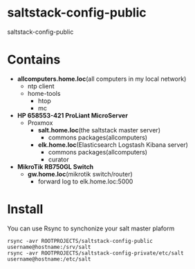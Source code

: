 # saltstack-config-public
saltstack-config-public

# Contains

 * **allcomputers.home.loc**(all computers in my local network)
   * ntp client
   * home-tools
     * htop
     * mc
 * **HP 658553-421 ProLiant MicroServer**
   * Proxmox
     * **salt.home.loc**(the saltstack master server)
       * commons packages(allcomputers)
     * **elk.home.loc**(Elasticsearch Logstash Kibana server)
       * commons packages(allcomputers)
       * curator 
 * **MikroTik RB750GL Switch**
   * **gw.home.loc**(mikrotik switch/router)
     * forward log to elk.home.loc:5000  
   
# Install

You can use Rsync to synchonize your salt master plaform

    rsync -avr ROOTPROJECTS/saltstack-config-public username@hostname:/srv/salt
    rsync -avr ROOTPROJECTS/saltstack-config-private/etc/salt username@hostname:/etc/salt

